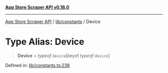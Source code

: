 [**App Store Scraper API v0.18.0**](../../../README.md)

***

[App Store Scraper API](../../../modules.md) / [lib/constants](../README.md) / Device

# Type Alias: Device

> **Device** = *typeof* `device`\[keyof *typeof* `device`\]

Defined in: [lib/constants.ts:238](https://github.com/facundoolano/app-store-scraper/blob/1e0c65b171e0bad4a38692c4616a992bb494cdd4/lib/constants.ts#L238)
